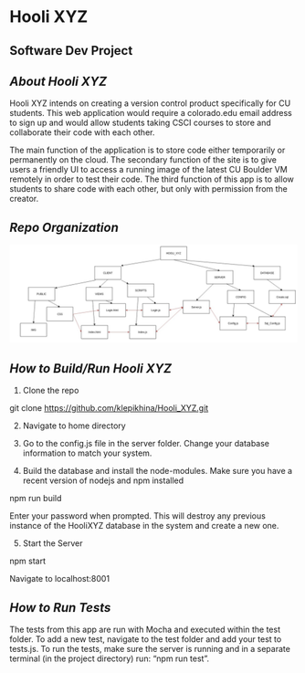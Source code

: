 # Hooli XYZ
Software Dev Project
---------------------
*About Hooli XYZ*
---------------------
Hooli XYZ intends on creating a version control product specifically for CU students. This web application would require a colorado.edu email address to sign up and would allow students taking CSCI courses to store and collaborate their code with each other.

The main function of the application is to store code either temporarily or permanently on the cloud. The secondary function of the site is to give users a friendly UI to access a running image of the latest CU Boulder VM remotely in order to test their code. The third function of this app is to allow students to share code with each other, but only with permission from the creator.

*Repo Organization*
---------------------
![Diagram of Repo Organization](https://github.com/klepikhina/Hooli_XYZ/blob/master/diagram.png)

*How to Build/Run Hooli XYZ*
---------------------
1. Clone the repo

git clone https://github.com/klepikhina/Hooli_XYZ.git

2. Navigate to home directory

3. Go to the config.js file in the server folder. Change your database information to match your system.

4. Build the database and install the node-modules. Make sure you have a recent version of nodejs and npm installed

  npm run build

Enter your password when prompted. This will destroy any previous instance of the HooliXYZ database in the system and create a new one.

5. Start the Server

  
  npm start

Navigate to localhost:8001

*How to Run Tests*
---------------------
The tests from this app are run with Mocha and executed within the test folder. To add a new test, navigate to the test folder and add your test to tests.js. To run the tests, make sure the server is running and in a separate terminal (in the project directory) run: “npm run test”.
